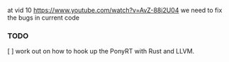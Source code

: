 at vid 10 https://www.youtube.com/watch?v=AvZ-88i2U04
we need to fix the bugs in current code

### TODO
[ ] work out on how to hook up the PonyRT with Rust and LLVM.
